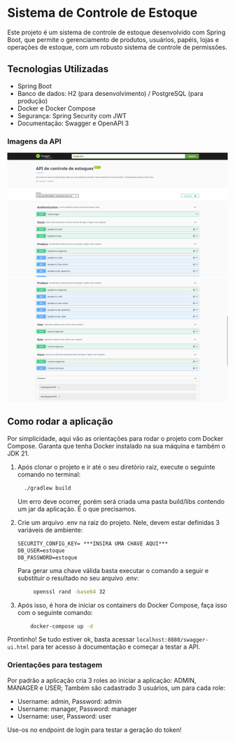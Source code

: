 # Sistema de Controle de Estoque

Este projeto é um sistema de controle de estoque desenvolvido com Spring Boot, que permite o gerenciamento de produtos, usuários, papéis, lojas e operações de estoque, com um robusto sistema de controle de permissões.


## Tecnologias Utilizadas

- Spring Boot
- Banco de dados: H2 (para desenvolvimento) / PostgreSQL (para produção)
- Docker e Docker Compose
- Segurança: Spring Security com JWT
- Documentação: Swagger e OpenAPI 3


### Imagens da API

![Print 1](src/main/resources/static/prints/print-1.png)
![Print 2](src/main/resources/static/prints/print-2.png)

## Como rodar a aplicação
Por simplicidade, aqui vão as orientações para rodar o projeto com Docker Compose. Garanta que tenha Docker instalado na sua máquina
e também o JDK 21.

1. Após clonar o projeto e ir até o seu diretório raiz, execute o seguinte comando no terminal:

    ```bash
      ./gradlew build
     ``` 

    Um erro deve ocorrer, porém será criada uma pasta build/libs contendo um jar da aplicação. É o que precisamos.

2. Crie um arquivo .env na raiz do projeto. Nele, devem estar definidas 3 variáveis de ambiente:
    ```
   SECURITY_CONFIG_KEY= ***INSIRA UMA CHAVE AQUI***
   DB_USER=estoque
   DB_PASSWORD=estoque
    ```
   
    Para gerar uma chave válida basta executar o comando a seguir e substituir o resultado no seu arquivo .env:
   ```bash
        openssl rand -base64 32
    ```

3. Após isso, é hora de iniciar os containers do Docker Compose, faça isso com o seguinte comando:

    ```bash
        docker-compose up -d
   ```
   
Prontinho! Se tudo estiver ok, basta acessar `localhost:8080/swagger-ui.html` para ter acesso à documentação e começar a testar a API.

### Orientações para testagem

Por padrão a aplicação cria 3 roles ao iniciar a aplicação: ADMIN, MANAGER e USER;
Também são cadastrado 3 usuários, um para cada role:
- Username: admin, Password: admin
- Username: manager, Password: manager
- Username: user, Password: user

Use-os no endpoint de login para testar a geração do token!